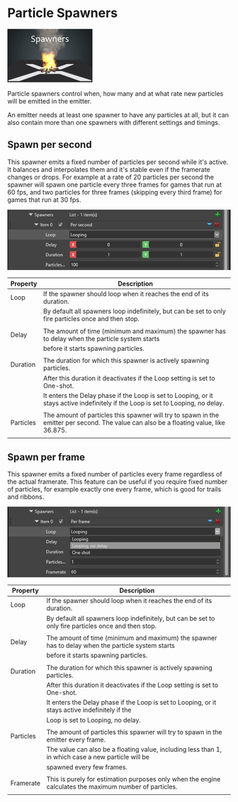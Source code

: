 # Particle Spawners

![images/particles-reference-spawners-0.png](images/particles-reference-spawners-0.png) 

Particle spawners control when, how many and at what rate new particles will be emitted in the emitter.

An emitter needs at least one spawner to have any particles at all, but it can also contain more than one spawners with different settings and timings.

## Spawn per second

This spawner emits a fixed number of particles per second while it's active. It balances and interpolates them and it's stable even if the framerate changes or drops. For example at a rate of 20 particles per second the spawner will spawn one particle every three frames for games that run at 60 fps, and two particles for three frames (skipping every third frame) for games that run at 30 fps.

![images/particles-reference-spawners-1.png](images/particles-reference-spawners-1.png) 

| Property                | Description                                                                                            |
|-------------------------|--------------------------------------------------------------------------------------------------------|
| Loop                    | If the spawner should loop when it reaches the end of its duration.                                    |
|                         | By default all spawners loop indefinitely, but can be set to only fire particles once and then stop.   |
|                         |                                                                                                        |
| Delay                   | The amount of time (minimum and maximum) the spawner has to delay when the particle system starts      |
|                         | before it starts spawning particles.                                                                   |
|                         |                                                                                                        |
| Duration                | The duration for which this spawner is actively spawning particles.                                    |
|                         | After this duration it deactivates if the Loop setting is set to One-shot.                             |
|                         | It enters the Delay phase if the Loop is set to Looping, or it stays active indefinitely if the Loop is set to Looping, no delay.       |
|                         |                                                                                                        |
| Particles               | The amount of particles this spawner will try to spawn in the emitter per second. The value can also be a floating value, like 36.875.                       |
|                         |                                                                                                        |

## Spawn per frame

This spawner emits a fixed number of particles every frame regardless of the actual framerate. This feature can be useful if you require fixed number of particles, for example exactly one every frame, which is good for trails and ribbons.

![images/particles-reference-spawners-2.png](images/particles-reference-spawners-2.png) 

| Property                | Description                                                                                            |
|-------------------------|--------------------------------------------------------------------------------------------------------|
| Loop                    | If the spawner should loop when it reaches the end of its duration.                                    |
|                         | By default all spawners loop indefinitely, but can be set to only fire particles once and then stop.   |
|                         |                                                                                                        |
| Delay                   | The amount of time (minimum and maximum) the spawner has to delay when the particle system starts      |
|                         | before it starts spawning particles.                                                                   |
|                         |                                                                                                        |
| Duration                | The duration for which this spawner is actively spawning particles.                                    |
|                         | After this duration it deactivates if the Loop setting is set to One-shot.                             |
|                         | It enters the Delay phase if the Loop is set to Looping, or it stays active indefinitely if the        |
|                         | Loop is set to Looping, no delay.                                                                      |
|                         |                                                                                                        |
| Particles               | The amount of particles this spawner will try to spawn in the emitter every frame.                     |
|                         | The value can also be a floating value, including less than 1, in which case a new particle will be    |
|                         | spawned every few frames.                                                                              |
|                         |                                                                                                        |
| Framerate               | This is purely for estimation purposes only when the engine calculates the maximum number of particles.|
|                         |                                                                                                        |


